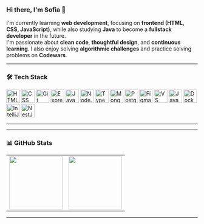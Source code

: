 ### Hi there, I'm Sofia 👋

I'm currently learning **web development**, focusing on **frontend (HTML, CSS, JavaScript)**, while also studying **Java** to become a **fullstack developer** in the future.  
I'm passionate about **clean code**, **thoughtful design**, and **continuous learning**. I also enjoy solving **algorithmic challenges** and practice solving problems on **Codewars**.


---

### 🛠️ Tech Stack

<p align="left">
  <img src="https://cdn.jsdelivr.net/gh/devicons/devicon/icons/html5/html5-original.svg" alt="HTML" width="35" height="35"/>
  
  <img src="https://cdn.jsdelivr.net/gh/devicons/devicon/icons/css3/css3-original.svg" alt="CSS" width="35" height="35"/>

  <img src="https://cdn.jsdelivr.net/gh/devicons/devicon/icons/git/git-original.svg" alt="Git" width="35" height="35"/>

<picture>
  <source media="(prefers-color-scheme: dark)" srcset="https://cdn.simpleicons.org/express/FFFFFF"/>
  <source media="(prefers-color-scheme: light)" srcset="https://cdn.simpleicons.org/express/000000"/>
  <img src="https://cdn.simpleicons.org/express/000000" alt="Express" width="35" height="35"/>
</picture>

  
  <img src="https://cdn.jsdelivr.net/gh/devicons/devicon/icons/javascript/javascript-original.svg" alt="JavaScript" width="35" height="35"/>

  <img src="https://cdn.jsdelivr.net/gh/devicons/devicon/icons/nodejs/nodejs-original.svg" alt="Node.js" width="35" height="35"/>
  
  <img src="https://cdn.jsdelivr.net/gh/devicons/devicon/icons/typescript/typescript-original.svg" alt="TypeScript" width="35" height="35"/>
  
  <img src="https://cdn.jsdelivr.net/gh/devicons/devicon/icons/mongodb/mongodb-original.svg" alt="MongoDB" width="35" height="35"/>

   <img src="https://cdn.jsdelivr.net/gh/devicons/devicon/icons/postgresql/postgresql-original.svg" alt="PostgreSQL" width="35" height="35"/>
  
  <img src="https://cdn.jsdelivr.net/gh/devicons/devicon/icons/figma/figma-original.svg" alt="Figma" width="35" height="35"/>
  
  <img src="https://cdn.jsdelivr.net/gh/devicons/devicon/icons/vscode/vscode-original.svg" alt="VS Code" width="35" height="35"/>
  
  <img src="https://cdn.jsdelivr.net/gh/devicons/devicon/icons/java/java-original.svg" alt="Java" width="35" height="35"/>
  
  <img src="https://cdn.jsdelivr.net/gh/devicons/devicon/icons/docker/docker-original.svg" alt="Docker" width="35" height="35"/>
  
  <img src="https://cdn.jsdelivr.net/gh/devicons/devicon/icons/intellij/intellij-original.svg" alt="IntelliJ IDEA" width="35" height="35"/>

  <img src="https://cdn.jsdelivr.net/gh/devicons/devicon/icons/nestjs/nestjs-original.svg" alt="NestJS" width="35" height="35"/>


  
</p>

---
---

### 📊 GitHub Stats

<table><tr valign="top">
<td>
  <img src="https://github-readme-stats.vercel.app/api?username=SofiaKubo&show_icons=true&theme=tokyonight" height="140"/>
</td>
<td>
  <img src="https://github-readme-stats.vercel.app/api/top-langs/?username=SofiaKubo&layout=compact&theme=tokyonight" height="140"/>
</td>
</tr></table>

---
